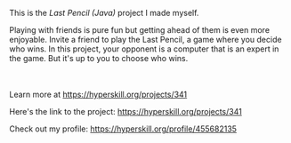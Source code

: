 This is the *Last Pencil (Java)* project I made myself.


<p>Playing with friends is pure fun but getting ahead of them is even more enjoyable. Invite a friend to play the Last Pencil, a game where you decide who wins. In this project, your opponent is a computer that is an expert in the game. But it's up to you to choose who wins.</p><br/><br/>Learn more at <a href="https://hyperskill.org/projects/341?utm_source=ide&utm_medium=ide&utm_campaign=ide&utm_content=project-card">https://hyperskill.org/projects/341</a>

Here's the link to the project: https://hyperskill.org/projects/341

Check out my profile: https://hyperskill.org/profile/455682135